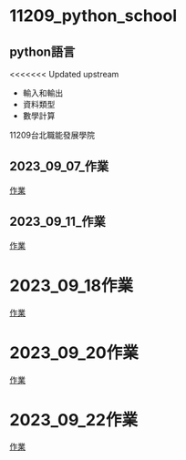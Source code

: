 # 11209_python_school

## python語言

<<<<<<< Updated upstream

- 輸入和輸出
- 資料類型
- 數學計算

11209台北職能發展學院

## 2023_09_07_作業

[作業](https://github.com/maggiechian926/20230907markdown)

## 2023_09_11_作業

[作業](./pythony作業總覽/數值計算與資料輸入.ipynb)

# 2023_09_18作業

[作業](.//2023.09.11/2023.09.18.作業.ipynb)
# 2023_09_20作業

[作業](.//2023.09.11/2023.09.20BMI.ipynb)

# 2023_09_22作業
[作業](.//2023.09.11/2023.09.22_作業.ipynb)
